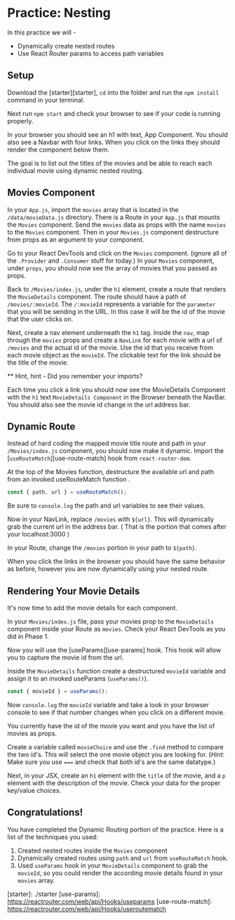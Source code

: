 # Practice: Nesting

In this practice we will -

- Dynamically create nested routes
- Use React Router params to access path variables

## Setup

Download the [starter][starter], `cd` into the folder and run the `npm install`
command in your terminal.

Next run `npm start` and check your browser to see if your code is running
properly.

In your browser you should see an h1 with text, App Component. You should also
see a Navbar with four links. When you click on the links they should render the
component below them.

The goal is to list out the titles of the movies and be able to reach each
individual movie using dynamic nested routing.

## Movies Component

In your `App.js`, import the `movies` array that is located in the
`/data/movieData.js` directory. There is a Route in your `App.js` that mounts
the `Movies` component. Send the `movies` data as props with the name `movies`
to the `Movies` component. Then in your `Movies.js` component destructure from
props as an argument to your component.

Go to your React DevTools and click on the `Movies` component. (ignore all of
the `.Provider` and `.Consumer` stuff for today.) In your `Movies` component,
under `props`, you should now see the array of movies that you passed as props.

Back to `/Movies/index.js`, under the `h1` element, create a route that renders
the `MovieDetails` component. The route should have a path of
`/movies/:movieId`. The `/:movieId` represents a variable for the `parameter`
that you will be sending in the URL. In this case it will be the id of the movie
that the user clicks on.

Next, create a nav element underneath the `h1` tag. Inside the `nav`, map
through the `movies` props and create a `NavLink` for each movie with a url of
`/movies` and the actual id of the movie. Use the id that you receive from each
movie object as the `movieId`. The clickable text for the link should be the
title of the movie.

\*\* Hint, hint - Did you remember your imports?

Each time you click a link you should now see the MovieDetails Component with
the `h1` text `MovieDetails Component` in the Browser beneath the NavBar. You
should also see the movie id change in the url address bar.

## Dynamic Route

Instead of hard coding the mapped movie title route and path in your
`/Movies/index.js` component, you should now make it dynamic. Import the
[`useRouteMatch`][use-route-match] hook from `react-router-dom`.

At the top of the Movies function, destructure the available url and path from
an invoked useRouteMatch function .

```js
const { path, url } = useRouteMatch();
```

Be sure to `console.log` the path and url variables to see their values.

Now in your NavLink, replace `/movies` with `${url}`. This will dynamically grab
the current url in the address bar. ( That is the portion that comes after your
localhost:3000 )

In your Route, change the `/movies` portion in your path to `${path}`.

When you click the links in the browser you should have the same behavior as
before, however you are now dynamically using your nested route.

## Rendering Your Movie Details

It's now time to add the movie details for each component.

In your `Movies/index.js` file, pass your movies prop to the `MovieDetails`
component inside your Route as `movies`. Check your React DevTools as you did in
Phase 1.

Now you will use the [useParams][use-params] hook. This hook will allow you to
capture the movie id from the url.

Inside the `MovieDetails` function create a destructured `movieId` variable and
assign it to an invoked useParams (`useParams()`). 

```js
const { movieId } = useParams();
```

Now `console.log` the `movieId` variable and take a look in your browser console
to see if that number changes when you click on a different movie.

You currently have the id of the movie you want and you have the list of movies
as props.

Create a variable called `movieChoice` and use the `.find` method to compare the
two id's. This will select the one movie object you are looking for. (_Hint_:
Make sure you use `===` and check that both id's are the same datatype.)

Next, in your JSX, create an `h1` element with the `title` of the movie, and a
`p` element with the description of the movie. Check your data for the proper
key/value choices.

## Congratulations!

You have completed the Dynamic Routing portion of the practice. Here is a list
of the techniques you used:

1. Created nested routes inside the `Movies` component
2. Dynamically created routes using `path` and `url` from `useRouteMatch` hook.
3. Used `useParams` hook in your `MovieDetails` component to grab the `movieId`,
   so you could render the according movie details found in your `movies` array.

[starter]: ./starter [use-params]:
https://reactrouter.com/web/api/Hooks/useparams [use-route-match]:
https://reactrouter.com/web/api/Hooks/useroutematch
